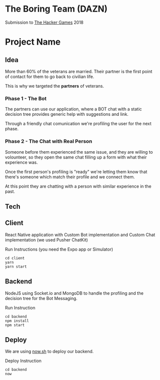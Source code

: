 # The Boring Team (DAZN)

Submission to [The Hacker Games](https://thehackergames.co.uk) 2018

# Project Name

## Idea
More than 60% of the veterans are married. Their partner is the first point of contact for them to go back to civilian life.

This is why we targeted the **partners** of veterans.

### Phase 1 - The Bot
The partners can use our application, where a BOT chat with a static decision tree provides generic help with suggestions and link.

Through a friendly chat comunication we're profiling the user for the next phase.

### Phase 2 - The Chat with Real Person

Someone before them experienced the same issue, and they are willing to volounteer, so they open the same chat filling up a form with what their experience was.

Once the first person's profiling is "ready" we're letting them know that there's someone which match their profile and we connect them.

At this point they are chatting with a person with similar experience in the past.

## Tech

## Client
React Native application with Custom Bot implementation and Custom Chat implementation (we used Pusher ChatKit)

Run Instructions (you need the Expo app or Simulator)
```
cd client
yarn
yarn start
```

## Backend
NodeJS using Socket.io and MongoDB to handle the profiling and the decision tree for the Bot Messaging.

Run Instruction
```
cd backend
npm install
npm start
```

## Deploy
We are using [now.sh](https://now.sh) to deploy our backend.

Deploy Instruction
```
cd backend
now
```

